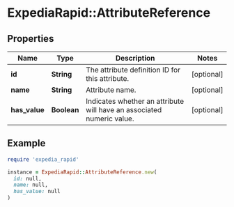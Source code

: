 # ExpediaRapid::AttributeReference

## Properties

| Name | Type | Description | Notes |
| ---- | ---- | ----------- | ----- |
| **id** | **String** | The attribute definition ID for this attribute. | [optional] |
| **name** | **String** | Attribute name. | [optional] |
| **has_value** | **Boolean** | Indicates whether an attribute will have an associated numeric value. | [optional] |

## Example

```ruby
require 'expedia_rapid'

instance = ExpediaRapid::AttributeReference.new(
  id: null,
  name: null,
  has_value: null
)
```

